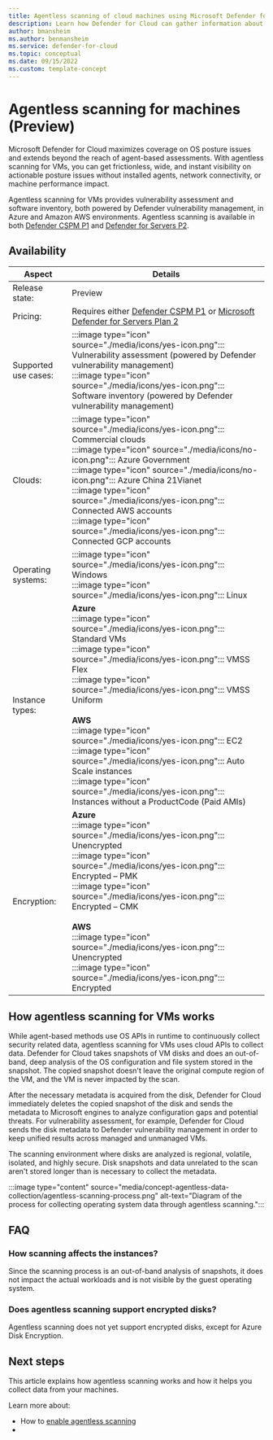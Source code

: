 ```yaml
---
title: Agentless scanning of cloud machines using Microsoft Defender for Cloud
description: Learn how Defender for Cloud can gather information about your multicloud compute resources without installing an agent on your machines.
author: bmansheim
ms.author: benmansheim
ms.service: defender-for-cloud
ms.topic: conceptual
ms.date: 09/15/2022
ms.custom: template-concept
---
```


# Agentless scanning for machines (Preview)

Microsoft Defender for Cloud maximizes coverage on OS posture issues and extends beyond the reach of agent-based assessments. With agentless scanning for VMs, you can get frictionless, wide, and instant visibility on actionable posture issues without installed agents, network connectivity, or machine performance impact.

Agentless scanning for VMs provides vulnerability assessment and software inventory, both powered by Defender vulnerability management, in Azure and Amazon AWS environments. Agentless scanning is available in both [Defender CSPM P1](concept-cloud-security-posture-management.md) and [Defender for Servers P2](defender-for-servers-introduction.md).

## Availability


| Aspect | Details |
|---------|---------|
|Release state:|Preview|
|Pricing:|Requires either [Defender CSPM P1](concept-cloud-security-posture-management.md) or [Microsoft Defender for Servers Plan 2](defender-for-servers-introduction.md#defender-for-servers-plans)|
| Supported use cases:| :::image type="icon" source="./media/icons/yes-icon.png"::: Vulnerability assessment (powered by Defender vulnerability management)<br>:::image type="icon" source="./media/icons/yes-icon.png"::: Software inventory (powered by Defender vulnerability management) | 
| Clouds:    | :::image type="icon" source="./media/icons/yes-icon.png"::: Commercial clouds<br> :::image type="icon" source="./media/icons/no-icon.png"::: Azure Government<br>:::image type="icon" source="./media/icons/no-icon.png"::: Azure China 21Vianet<br>:::image type="icon" source="./media/icons/yes-icon.png"::: Connected AWS accounts<br>:::image type="icon" source="./media/icons/yes-icon.png"::: Connected GCP accounts        |
| Operating systems:    | :::image type="icon" source="./media/icons/yes-icon.png"::: Windows<br>:::image type="icon" source="./media/icons/yes-icon.png"::: Linux        |
| Instance types:    | **Azure**<br>:::image type="icon" source="./media/icons/yes-icon.png"::: Standard VMs<br>:::image type="icon" source="./media/icons/yes-icon.png"::: VMSS Flex<br>:::image type="icon" source="./media/icons/yes-icon.png"::: VMSS Uniform<br><br>**AWS**<br>:::image type="icon" source="./media/icons/yes-icon.png"::: EC2<br>:::image type="icon" source="./media/icons/yes-icon.png"::: Auto Scale instances<br>:::image type="icon" source="./media/icons/yes-icon.png"::: Instances without a ProductCode (Paid AMIs)        |
| Encryption:    | **Azure**<br>:::image type="icon" source="./media/icons/yes-icon.png"::: Unencrypted<br>:::image type="icon" source="./media/icons/yes-icon.png"::: Encrypted – PMK<br>:::image type="icon" source="./media/icons/yes-icon.png"::: Encrypted – CMK<br><br>**AWS**<br>:::image type="icon" source="./media/icons/yes-icon.png"::: Unencrypted<br>:::image type="icon" source="./media/icons/yes-icon.png"::: Encrypted        |


## How agentless scanning for VMs works

While agent-based methods use OS APIs in runtime to continuously collect security related data, agentless scanning for VMs uses cloud APIs to collect data. Defender for Cloud takes snapshots of VM disks and does an out-of-band, deep analysis of the OS configuration and file system stored in the snapshot. The copied snapshot doesn't leave the original compute region of the VM, and the VM is never impacted by the scan.

After the necessary metadata is acquired from the disk, Defender for Cloud immediately deletes the copied snapshot of the disk and sends the metadata to Microsoft engines to analyze configuration gaps and potential threats. For vulnerability assessment, for example, Defender for Cloud sends the disk metadata to Defender vulnerability management in order to keep unified results across managed and unmanaged VMs.

The scanning environment where disks are analyzed is regional, volatile, isolated, and highly secure. Disk snapshots and data unrelated to the scan aren't stored longer than is necessary to collect the metadata.

:::image type="content" source="media/concept-agentless-data-collection/agentless-scanning-process.png" alt-text="Diagram of the process for collecting operating system data through agentless scanning.":::

## FAQ

### How scanning affects the instances?
Since the scanning process is an out-of-band analysis of snapshots, it does not impact the actual workloads and is not visible by the guest operating system.

### Does agentless scanning support encrypted disks?
Agentless scanning does not yet support encrypted disks, except for Azure Disk Encryption.

## Next steps

This article explains how agentless scanning works and how it helps you collect data from your machines.

Learn more about:

- How to [enable agentless scanning]()
- 